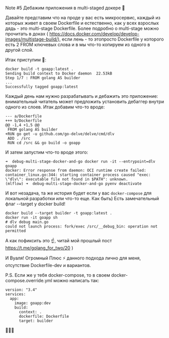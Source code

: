 Note #5 Дебажим приложения в multi-staged докере 🐳

Давайте представим что на проде у вас есть микросервис, каждый из которых живет в своем Dockerfile и естественно, как у всех взрослых дядь - это multi-stage Dockerfile. Более подробно о multi-stage можно прочитать в доках ( https://docs.docker.com/develop/develop-images/multistage-build/), если лень - то этопросто Dockerfile у которого есть 2 FROM ключевых слова и в мы что-то копируем из одного в другой слой.

Итак приступим 🐎:
```
docker build -t goapp:latest .
Sending build context to Docker daemon  22.53kB
Step 1/7 : FROM golang AS builder
...
Successfully tagged goapp:latest
```

Каждый день нам нужно разрабатывать и дебажить это приложение: внимательный читатель может предложить установить дебаггер внутри одного из слоев. Итак добавим что-то вроде:


```
--- a/Dockerfile
+++ b/Dockerfile
@@ -1,4 +1,5 @@
 FROM golang AS builder
+RUN go get -u github.com/go-delve/delve/cmd/dlv
 ADD . /src
 RUN cd /src && go build -o goapp
```

И затем запустим что-то вроде этого:

```
➜  debug-multi-stage-docker-and-go docker run -it --entrypoint=dlv goapp
docker: Error response from daemon: OCI runtime create failed: container_linux.go:344: starting container process caused "exec: \"dlv\": executable file not found in $PATH": unknown.
(mlflow) ➜  debug-multi-stage-docker-and-go pyenv deactivate
```

И вот незадача, та же история будет если у вас `docker-compose` для локальной разработки или что-то еще. Как быть)
Есть замечательный флаг --target у docker build!

```
docker build --target builder -t goapp:latest .
docker run -it goapp sh
# dlv debug main.go
could not launch process: fork/exec /src/__debug_bin: operation not permitted
```
А как пофиксить это ☝, читай мой прошлый пост https://t.me/golang_for_two/20 )

И Вуаля! Огромный Плюс ⚡️ данного подхода лично для меня, отсутствие Dockerfile-dev и вариантов.


P.S. Если же у тебя docker-compose, то в своем docker-compose.override.yml можно написать так:
```
version: "3.4"
services:
  app:
    image: goapp:dev
    build:
      context: .
      dockerfile: Dockerfile
      target: builder 
```
🎉💥🎉
